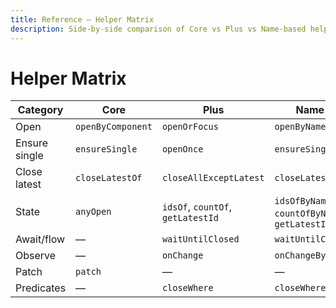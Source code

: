 ```yaml
---
title: Reference — Helper Matrix
description: Side-by-side comparison of Core vs Plus vs Name-based helpers.
---
```


# Helper Matrix

| Category | Core | Plus | Name-based |
|---|---|---|---|
| Open | `openByComponent` | `openOrFocus` | `openByName` |
| Ensure single | `ensureSingle` | `openOnce` | `ensureSingleByName` |
| Close latest | `closeLatestOf` | `closeAllExceptLatest` | `closeLatestOfName` |
| State | `anyOpen` | `idsOf`, `countOf`, `getLatestId` | `idsOfByName`, `countOfByName`, `getLatestIdByName` |
| Await/flow | — | `waitUntilClosed` | `waitUntilClosedByName` |
| Observe | — | `onChange` | `onChangeByName` |
| Patch | `patch` | — | — |
| Predicates | — | `closeWhere` | `closeWhereByName` |
